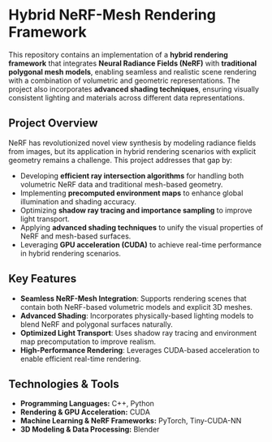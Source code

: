 # Hybrid NeRF-Mesh Rendering Framework
This repository contains an implementation of a **hybrid rendering framework** that integrates **Neural Radiance Fields (NeRF)** with **traditional polygonal mesh models**, enabling seamless and realistic scene rendering with a combination of volumetric and geometric representations. The project also incorporates **advanced shading techniques**, ensuring visually consistent lighting and materials across different data representations.

## **Project Overview**
NeRF has revolutionized novel view synthesis by modeling radiance fields from images, but its application in hybrid rendering scenarios with explicit geometry remains a challenge. This project addresses that gap by:
- Developing **efficient ray intersection algorithms** for handling both volumetric NeRF data and traditional mesh-based geometry.
- Implementing **precomputed environment maps** to enhance global illumination and shading accuracy.
- Optimizing **shadow ray tracing and importance sampling** to improve light transport.
- Applying **advanced shading techniques** to unify the visual properties of NeRF and mesh-based surfaces.
- Leveraging **GPU acceleration (CUDA)** to achieve real-time performance in hybrid rendering scenarios.

## **Key Features**
- **Seamless NeRF-Mesh Integration**: Supports rendering scenes that contain both NeRF-based volumetric models and explicit 3D meshes.
- **Advanced Shading**: Incorporates physically-based lighting models to blend NeRF and polygonal surfaces naturally.
- **Optimized Light Transport**: Uses shadow ray tracing and environment map precomputation to improve realism.
- **High-Performance Rendering**: Leverages CUDA-based acceleration to enable efficient real-time rendering.

## **Technologies & Tools**
- **Programming Languages:** C++, Python
- **Rendering & GPU Acceleration:**  CUDA
- **Machine Learning & NeRF Frameworks:** PyTorch, Tiny-CUDA-NN
- **3D Modeling & Data Processing:** Blender
